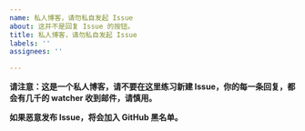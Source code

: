 ```yaml
---
name: 私人博客，请勿私自发起 Issue
about: 这并不是回复 Issue 的按钮。
title: 私人博客，请勿私自发起 Issue
labels: ''
assignees: ''

---
```


**请注意：这是一个私人博客，请不要在这里练习新建 Issue，你的每一条回复，都会有几千的 watcher 收到邮件，请慎用。**

**如果恶意发布 Issue，将会加入 GitHub 黑名单。**
